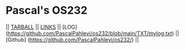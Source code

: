 # Pascal's OS232

|| [TARBALL](Sandbox/PascalPahlevi.tar.xz) || [LINKS](https://pascalpahlevi.github.io/os232/LINKS/) || [LOG] (https://github.com/PascalPahlevi/os232/blob/main/TXT/mylog.txt) || [Github] (https://github.com/PascalPahlevi/os232/) ||
